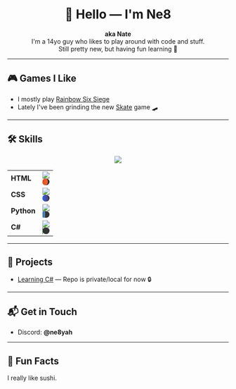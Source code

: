 <h1 align="center">👋 Hello — I'm Ne8</h1>

<p align="center">
  <b>aka Nate</b><br>
  I'm a 14yo guy who likes to play around with code and stuff.<br>
  Still pretty new, but having fun learning 🚀
</p>

---

<h2>🎮 Games I Like</h2>

- I mostly play <a href="https://www.ubisoft.com/en-us/game/rainbow-six/siege">Rainbow Six Siege</a>  
- Lately I've been grinding the new <a href="https://store.steampowered.com/app/3354750/skate/">Skate</a> game 🛹

---

<h2>🛠 Skills</h2>

<p align="center">
  <img src="https://skillicons.dev/icons?i=html,css,python,cs" />
</p>

<table>
  <tr>
    <td><b>HTML</b></td>
    <td>
      <img src="https://img.shields.io/badge/Level-75%25-e34c26?style=for-the-badge&logo=html5&logoColor=white" />
      <div style="background:#333; border-radius:8px; width:100%; height:15px;">
        <div style="background:linear-gradient(90deg,#e34c26,#f06529); height:100%; width:75%; border-radius:8px;"></div>
      </div>
    </td>
  </tr>
  <tr>
    <td><b>CSS</b></td>
    <td>
      <img src="https://img.shields.io/badge/Level-80%25-2965f1?style=for-the-badge&logo=css3&logoColor=white" />
      <div style="background:#333; border-radius:8px; width:100%; height:15px;">
        <div style="background:linear-gradient(90deg,#2965f1,#563d7c); height:100%; width:80%; border-radius:8px;"></div>
      </div>
    </td>
  </tr>
  <tr>
    <td><b>Python</b></td>
    <td>
      <img src="https://img.shields.io/badge/Level-40%25-3776ab?style=for-the-badge&logo=python&logoColor=white" />
      <div style="background:#333; border-radius:8px; width:100%; height:15px;">
        <div style="background:linear-gradient(90deg,#3776ab,#4b8bbe); height:100%; width:40%; border-radius:8px;"></div>
      </div>
    </td>
  </tr>
  <tr>
    <td><b>C#</b></td>
    <td>
      <img src="https://img.shields.io/badge/Level-2%25-178600?style=for-the-badge&logo=csharp&logoColor=white" />
      <div style="background:#333; border-radius:8px; width:100%; height:15px;">
        <div style="background:linear-gradient(90deg,#178600,#2c3e50); height:100%; width:2%; border-radius:8px;"></div>
      </div>
    </td>
  </tr>
</table>


---

<h2>📂 Projects</h2>

- <a href="https://github.com/Ne8yah/">Learning C#</a> — Repo is private/local for now 🔒

---

<h2>📬 Get in Touch</h2>

- Discord: **@ne8yah**

---

<h2>🍣 Fun Facts</h2>

<p>
  I really like sushi.
</p>

